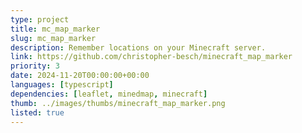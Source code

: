 ```yaml
---
type: project
title: mc_map_marker
slug: mc_map_marker
description: Remember locations on your Minecraft server.
link: https://github.com/christopher-besch/minecraft_map_marker
priority: 3
date: 2024-11-20T00:00:00+00:00
languages: [typescript]
dependencies: [leaflet, minedmap, minecraft]
thumb: ../images/thumbs/minecraft_map_marker.png
listed: true
---
```


